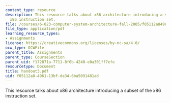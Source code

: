 ```yaml
---
content_type: resource
description: This resource talks about x86 architecture introducing a subset of the
  x86 instruction set.
file: /courses/6-823-computer-system-architecture-fall-2005/f05112a8496113bfda346ba5091481ad_handout3.pdf
file_type: application/pdf
learning_resource_types:
- Assignments
license: https://creativecommons.org/licenses/by-nc-sa/4.0/
ocw_type: OCWFile
parent_title: Assignments
parent_type: CourseSection
parent_uid: f172871a-7711-8f0b-4240-e0a301ff7efe
resourcetype: Document
title: handout3.pdf
uid: f05112a8-4961-13bf-da34-6ba5091481ad
---
```

This resource talks about x86 architecture introducing a subset of the x86 instruction set.